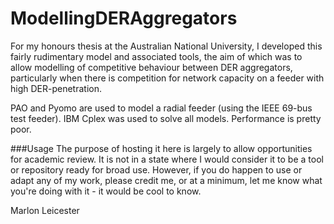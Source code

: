 # ModellingDERAggregators
For my honours thesis at the Australian National University, I developed this fairly rudimentary model and associated tools, the aim of which was to allow modelling of competitive behaviour between DER aggregators, particularly when there is competition for network capacity on a feeder with high DER-penetration.

PAO and Pyomo are used to model a radial feeder (using the IEEE 69-bus test feeder). 
IBM Cplex was used to solve all models. 
Performance is pretty poor.

###Usage
The purpose of hosting it here is largely to allow opportunities for academic review. It is not in a state where I would consider it to be a tool or repository ready for broad use.
However, if you do happen to use or adapt any of my work, please credit me, or at a minimum, let me know what you're doing with it - it would be cool to know.

Marlon Leicester
